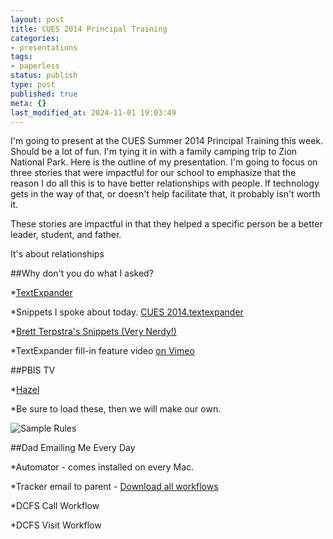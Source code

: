 ```yaml
---
layout: post
title: CUES 2014 Principal Training
categories:
- presentations
tags:
- paperless
status: publish
type: post
published: true
meta: {}
last_modified_at: 2024-11-01 19:03:49
---
```


I'm going to present at the CUES Summer 2014 Principal Training this week. Should be a lot of fun. I'm tying it in with a family camping trip to Zion National Park. Here is the outline of my presentation. I'm going to focus on three stories that were impactful for our school to emphasize that the reason I do all this is to have better relationships with people. If technology gets in the way of that, or doesn't help facilitate that, it probably isn't worth it.


These stories are impactful in that they helped a specific person be a better leader, student, and father.


It's about relationships


##Why don't you do what I asked?



*[TextExpander](http://smilesoftware.com/TextExpander/index.html)


*Snippets I spoke about today. 
[CUES 2014.textexpander](http://jethrojones.com/assets/CUES-2014.textexpander)


*[Brett Terpstra's Snippets (Very Nerdy!)](http://brettterpstra.com/projects/te-tools/)


*TextExpander fill-in feature video 
[on Vimeo](http://vimeo.com/44456425)


##PBIS TV



*[Hazel](http://www.noodlesoft.com/hazel.php)


*Be sure to load these, then we will make our own. 

![Sample Rules](http://jethrojones.com/assets/sample-rules.png)


##Dad Emailing Me Every Day



*Automator - comes installed on every Mac.


*Tracker email to parent - 
[Download all workflows](http://jethrojones.com/assets/cues-automator.zip)


*DCFS Call Workflow


*DCFS Visit Workflow
